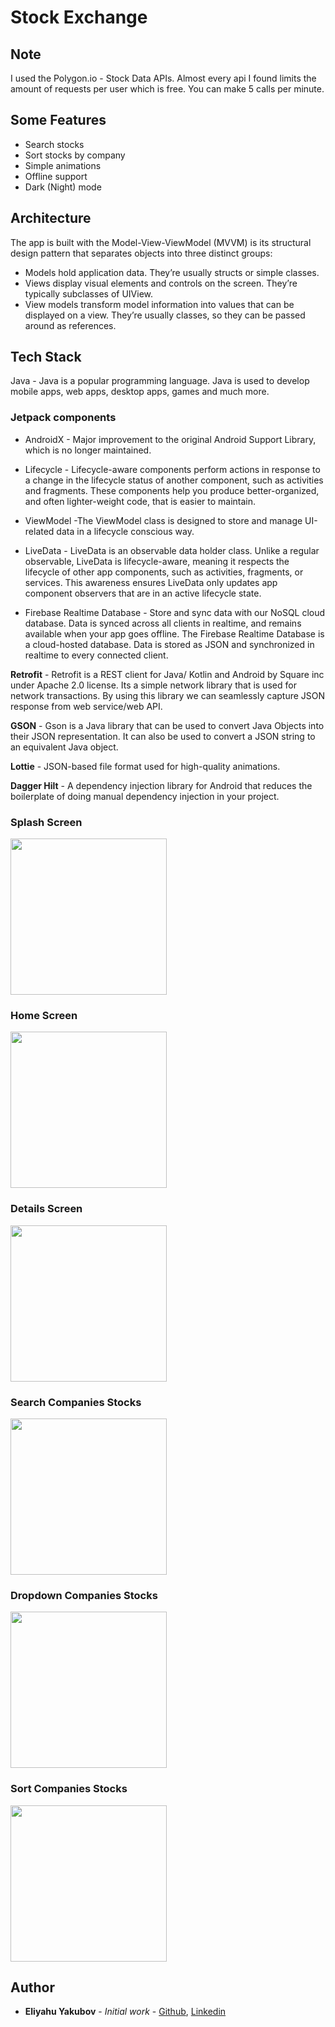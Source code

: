 # Stock Exchange

## Note

I used the Polygon.io - Stock Data APIs. Almost every api I found limits the amount of requests per user which is free. You can make 5 calls per minute.

## Some Features
- Search stocks
- Sort stocks by company
- Simple animations
- Offline support
- Dark (Night) mode

## Architecture

The app is built with the Model-View-ViewModel (MVVM) is its structural design pattern that separates objects into three distinct groups:
- Models hold application data. They’re usually structs or simple classes.
- Views display visual elements and controls on the screen. They’re typically subclasses of UIView.
- View models transform model information into values that can be displayed on a view. They’re usually classes, so they can be passed around as references.

## Tech Stack

Java - Java is a popular programming language. Java is used to develop mobile apps, web apps, desktop apps, games and much more. 

### Jetpack components

- AndroidX - Major improvement to the original Android Support Library, which is no longer maintained.

- Lifecycle - Lifecycle-aware components perform actions in response to a change in the lifecycle status of another component, such as activities and fragments. These components help you produce better-organized, and often lighter-weight code, that is easier to maintain.

- ViewModel -The ViewModel class is designed to store and manage UI-related data in a lifecycle conscious way.

- LiveData - LiveData is an observable data holder class. Unlike a regular observable, LiveData is lifecycle-aware, meaning it respects the lifecycle of other app components, such as activities, fragments, or services. This awareness ensures LiveData only updates app component observers that are in an active lifecycle state.

- Firebase Realtime Database - Store and sync data with our NoSQL cloud database. Data is synced across all clients in realtime, and remains available when your app goes offline.
  The Firebase Realtime Database is a cloud-hosted database. Data is stored as JSON and synchronized in realtime to every connected client.

**Retrofit** - Retrofit is a REST client for Java/ Kotlin and Android by Square inc under Apache 2.0 license. Its a simple network library that is used for network transactions. By using this library we can seamlessly capture JSON response from web service/web API.

**GSON** - Gson is a Java library that can be used to convert Java Objects into their JSON representation. It can also be used to convert a JSON string to an equivalent Java object.

**Lottie** - JSON-based file format used for high-quality animations.

**Dagger Hilt** - A dependency injection library for Android that reduces the boilerplate of doing manual dependency injection in your project.

### Splash Screen

<img src="https://github.com/EliYakubov7/Stock-Exchange/blob/main/screenshots/splash_screen.jpg" width="250">

### Home Screen

<img src="https://github.com/EliYakubov7/Stock-Exchange/blob/main/screenshots/home_screen.jpg" width="250">

### Details Screen

<img src="https://github.com/EliYakubov7/Stock-Exchange/blob/main/screenshots/details_screen.jpg" width="250">

### Search Companies Stocks

<img src="https://github.com/EliYakubov7/Stock-Exchange/blob/main/screenshots/search_companies_stocks.jpg" width="250">

### Dropdown Companies Stocks

<img src="https://github.com/EliYakubov7/Stock-Exchange/blob/main/screenshots/dropdown_companies_stocks.jpg" width="250">

### Sort Companies Stocks

<img src="https://github.com/EliYakubov7/Stock-Exchange/blob/main/screenshots/sort_companies_stocks.jpg" width="250">

## Author

* **Eliyahu Yakubov** - *Initial work* - [Github](https://github.com/EliYakubov7), [Linkedin](https://www.linkedin.com/in/eli-yakubov-961908173)
